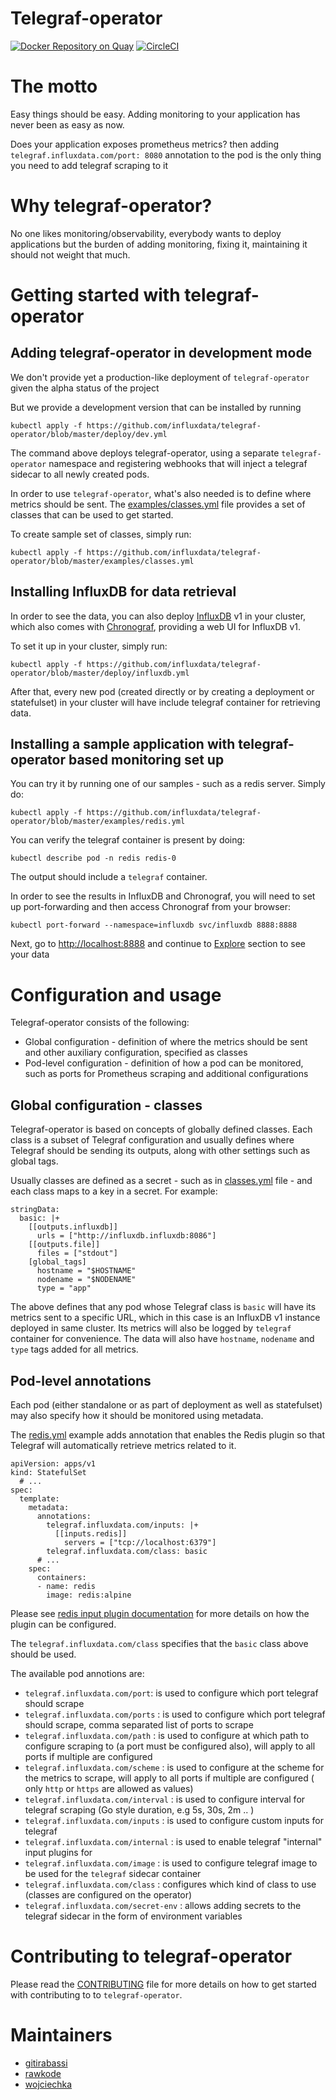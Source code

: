 # Telegraf-operator

[![Docker Repository on Quay](https://quay.io/repository/influxdb/telegraf-operator/status "Docker Repository on Quay")](https://quay.io/repository/influxdb/telegraf-operator)
[![CircleCI](https://circleci.com/gh/influxdata/telegraf-operator/tree/master.svg?style=svg)](https://circleci.com/gh/influxdata/telegraf-operator/tree/master)

# The motto
Easy things should be easy. Adding monitoring to your application has never been as easy as now.

Does your application exposes prometheus metrics? then adding `telegraf.influxdata.com/port: 8080` annotation to the pod is the only thing you need to add telegraf scraping to it

# Why telegraf-operator?

No one likes monitoring/observability, everybody wants to deploy applications but the burden of adding monitoring, fixing it, maintaining it should not weight that much.

# Getting started with telegraf-operator

## Adding telegraf-operator in development mode

We don't provide yet a production-like deployment of `telegraf-operator` given the alpha status of the project

But we provide a development version that can be installed by running

```shell
kubectl apply -f https://github.com/influxdata/telegraf-operator/blob/master/deploy/dev.yml
```

The command above deploys telegraf-operator, using a separate `telegraf-operator` namespace and registering webhooks that will inject a telegraf sidecar to all newly created pods.

In order to use `telegraf-operator`, what's also needed is to define where metrics should be sent.
The [examples/classes.yml](examples/classes.yml) file provides a set of classes that can be used to get started.

To create sample set of classes, simply run:

```shell
kubectl apply -f https://github.com/influxdata/telegraf-operator/blob/master/examples/classes.yml
```

## Installing InfluxDB for data retrieval

In order to see the data, you can also deploy [InfluxDB](https://github.com/influxdata/influxdb/) v1 in your cluster, which also comes with [Chronograf](https://www.influxdata.com/time-series-platform/chronograf/), providing a web UI for InfluxDB v1.

To set it up in your cluster, simply run:

```shell
kubectl apply -f https://github.com/influxdata/telegraf-operator/blob/master/deploy/influxdb.yml
```

After that, every new pod (created directly or by creating a deployment or statefulset) in your cluster will have include telegraf container for retrieving data.

## Installing a sample application with telegraf-operator based monitoring set up

You can try it by running one of our samples - such as a redis server. Simply do:

```shell
kubectl apply -f https://github.com/influxdata/telegraf-operator/blob/master/examples/redis.yml
```

You can verify the telegraf container is present by doing:

```shell
kubectl describe pod -n redis redis-0
```

The output should include a `telegraf` container.

In order to see the results in InfluxDB and Chronograf, you will need to set up port-forwarding and then access Chronograf from your browser:

```shell
kubectl port-forward --namespace=influxdb svc/influxdb 8888:8888
```

Next, go to [http://localhost:8888](http://localhost:8888) and continue to [Explore](http://localhost:8888/sources/0/chronograf/data-explorer) section to see your data 

# Configuration and usage

Telegraf-operator consists of the following:

* Global configuration - definition of where the metrics should be sent and other auxiliary configuration, specified as classes
* Pod-level configuration - definition of how a pod can be monitored, such as ports for Prometheus scraping and additional configurations

## Global configuration - classes

Telegraf-operator is based on concepts of globally defined classes. Each class is a subset of Telegraf configuration and usually defines where Telegraf should be sending its outputs, along with other settings such as global tags.

Usually classes are defined as a secret - such as in [classes.yml](examples/classes.yml) file - and each class maps to a key in a secret. For example:

```
stringData:
  basic: |+
    [[outputs.influxdb]]
      urls = ["http://influxdb.influxdb:8086"]
    [[outputs.file]]
      files = ["stdout"]
    [global_tags]
      hostname = "$HOSTNAME"
      nodename = "$NODENAME"
      type = "app"
```

The above defines that any pod whose Telegraf class is `basic` will have its metrics sent to a specific URL, which in this case is an InfluxDB v1 instance deployed in same cluster. Its metrics will also be logged by `telegraf` container for convenience. The data will also have `hostname`, `nodename` and `type` tags added for all metrics.

## Pod-level annotations

Each pod (either standalone or as part of deployment as well as statefulset) may also specify how it should be monitored using metadata.

The [redis.yml](examples/redis.yml) example adds annotation that enables the Redis plugin so that Telegraf will automatically retrieve metrics related to it.

```
apiVersion: apps/v1
kind: StatefulSet
  # ...
spec:
  template:
    metadata:
      annotations:
        telegraf.influxdata.com/inputs: |+
          [[inputs.redis]]
            servers = ["tcp://localhost:6379"]
        telegraf.influxdata.com/class: basic
      # ...
    spec:
      containers:
      - name: redis
        image: redis:alpine
```

Please see [redis input plugin documentation](https://github.com/influxdata/telegraf/tree/master/plugins/inputs/redis) for more details on how the plugin can be configured.

The `telegraf.influxdata.com/class` specifies that the `basic` class above should be used.

The available pod annotions are:
- `telegraf.influxdata.com/port`: is used to configure which port telegraf should scrape
- `telegraf.influxdata.com/ports` : is used to configure which port telegraf should scrape, comma separated list of ports to scrape
- `telegraf.influxdata.com/path` : is used to configure at which path to configure scraping to (a port must be configured also), will apply to all ports if multiple are configured
- `telegraf.influxdata.com/scheme` : is used to configure at the scheme for the metrics to scrape, will apply to all ports if multiple are configured ( only `http` or `https` are allowed as values)
- `telegraf.influxdata.com/interval` : is used to configure interval for telegraf scraping (Go style duration, e.g 5s, 30s, 2m .. )
- `telegraf.influxdata.com/inputs` : is used to configure custom inputs for telegraf
- `telegraf.influxdata.com/internal` : is used to enable telegraf "internal" input plugins for
- `telegraf.influxdata.com/image` : is used to configure telegraf image to be used for the `telegraf` sidecar container
- `telegraf.influxdata.com/class` : configures which kind of class to use (classes are configured on the operator)
- `telegraf.influxdata.com/secret-env` : allows adding secrets to the telegraf sidecar in the form of environment variables

# Contributing to telegraf-operator

Please read the [CONTRIBUTING](CONTRIBUTING.md) file for more details on how to get started with contributing to to `telegraf-operator`.

# Maintainers

- [gitirabassi](https://github.com/gitirabassi)
- [rawkode](https://github.com/rawkode)
- [wojciechka](https://github.com/wojciechka/)
